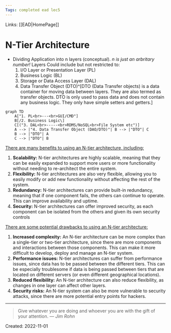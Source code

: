 ```yaml
---
Tags: completed ead lec5
---
```

Links: [[EAD|HomePage]]
# N-Tier Architecture
- Dividing Application into n layers (conceptual). *n is just an arbritary number!* Layers Could include but not restricted to:
	1. I/O Layer or Presentation Layer (PL)
	2. Business Logic (BL)
	3. Storage or Data Access Layer (DAL)
	4. Data Transfer Object (DTO)^[DTO (Data Transfer objects) is a data container for moving data between layers. They are also termed as transfer objects. DTO is only used to pass data and does not contain any business logic. They only have simple setters and getters.]


```mermaid
graph TD
	A["1. PL<br>---<br>GUI/CMD"]
	B[/2. Business Logic\]
	C[("3. DAL<br>-----<br>RDMS/NoSQL<br>File System etc")]
	A --> |"4. Data Transfer Object (DAO/DTO)"| B --> |"DTO"| C
	B --> |"DTO"| A 
	C --> |"DTO"| B
```


<u>There are many benefits to using an N-tier architecture, including:</u>
1. **Scalability:** N-tier architectures are highly scalable, meaning that they can be easily expanded to support more users or more functionality without needing to re-architect the entire system.
2. **Flexibility:** N-tier architectures are also very flexible, allowing you to easily modify or add new functionality without affecting the rest of the system.
3. **Redundancy:** N-tier architectures can provide built-in redundancy, meaning that if one component fails, the others can continue to operate. This can improve availability and uptime.
4. **Security:** N-tier architectures can offer improved security, as each component can be isolated from the others and given its own security controls

<u>There are some potential drawbacks to using an N-tier architecture:</u>
1. **Increased complexity:** An N-tier architecture can be more complex than a single-tier or two-tier architecture, since there are more components and interactions between those components. This can make it more difficult to develop, deploy and manage an N-tier system.
2. **Performance issues:** N-tier architectures can suffer from performance issues, since data has to be passed between the different tiers. This can be especially troublesome if data is being passed between tiers that are located on different servers (or even different geographical locations).
3. **Reduced flexibility:** An N-tier architecture can also reduce flexibility, as changes in one layer can affect other layers.
4. **Security risks:** An N-tier system can also be more vulnerable to security attacks, since there are more potential entry points for hackers.

---

> Give whatever you are doing and whoever you are with the gift of your attention.
> — <cite>Jim Rohn</cite>

Created: 2022-11-01